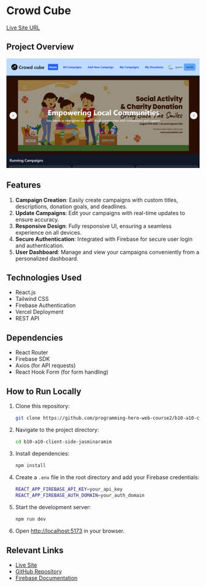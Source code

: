 # Crowd Cube

[Live Site URL](https://rococo-zabaione-06675f.netlify.app/)

## Project Overview
![crowd cube Website Screenshot](./src/assets/image.png)
<!-- ![Blood Donation Website Screenshot](./src/assets/images/img22.png) -->



## Features
1. **Campaign Creation**: Easily create campaigns with custom titles, descriptions, donation goals, and deadlines.
2. **Update Campaigns**: Edit your campaigns with real-time updates to ensure accuracy.
3. **Responsive Design**: Fully responsive UI, ensuring a seamless experience on all devices.
4. **Secure Authentication**: Integrated with Firebase for secure user login and authentication.
5. **User Dashboard**: Manage and view your campaigns conveniently from a personalized dashboard.

## Technologies Used
- React.js
- Tailwind CSS
- Firebase Authentication
- Vercel Deployment
- REST API

## Dependencies
- React Router
- Firebase SDK
- Axios (for API requests)
- React Hook Form (for form handling)

## How to Run Locally
1. Clone this repository:
   ```bash
   git clone https://github.com/programming-hero-web-course2/b10-a10-client-side-jasminaramim
   ```
2. Navigate to the project directory:
   ```bash
   cd b10-a10-client-side-jasminaramim
   ```
3. Install dependencies:
   ```bash
   npm install
   ```
4. Create a `.env` file in the root directory and add your Firebase credentials:
   ```bash
   REACT_APP_FIREBASE_API_KEY=your_api_key
   REACT_APP_FIREBASE_AUTH_DOMAIN=your_auth_domain
   ```
5. Start the development server:
   ```bash
   npm run dev
   ```
6. Open [http://localhost:5173](http://localhost:5173) in your browser.

## Relevant Links
- [Live Site](https://rococo-zabaione-06675f.netlify.app/)
- [GitHub Repository]([https://github.com/programming-hero-web-course2/b10-a10-client-side-jasminaramim](https://github.com/jasminaramim/Crowd-cube))
- [Firebase Documentation](https://firebase.google.com/docs)

